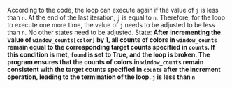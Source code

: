 According to the code, the loop can execute again if the value of `j` is less than `n`. At the end of the last iteration, `j` is equal to `n`. Therefore, for the loop to execute one more time, the value of `j` needs to be adjusted to be less than `n`. No other states need to be adjusted.
State: **After incrementing the value of `window_counts[color]` by 1, all counts of colors in `window_counts` remain equal to the corresponding target counts specified in `counts`. If this condition is met, `found` is set to True, and the loop is broken. The program ensures that the counts of colors in `window_counts` remain consistent with the target counts specified in `counts` after the increment operation, leading to the termination of the loop. `j` is less than `n`**